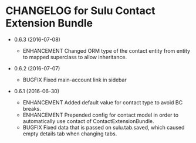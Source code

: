 CHANGELOG for Sulu Contact Extension Bundle
===========================================

* 0.6.3 (2016-07-08)

    * ENHANCEMENT  Changed ORM type of the contact entity from entity to mapped superclass to
                   allow inheritance.

* 0.6.2 (2016-07-07)

    * BUGFIX       Fixed main-account link in sidebar

* 0.6.1 (2016-06-30)

    * ENHANCEMENT  Added default value for contact type to avoid BC breaks.
    * ENHANCEMENT  Prepended config for contact model in order to automatically use contact of
                   ContactExtensionBundle.
    * BUGFIX       Fixed data that is passed on sulu.tab.saved, which caused empty details tab
                   when changing tabs.
